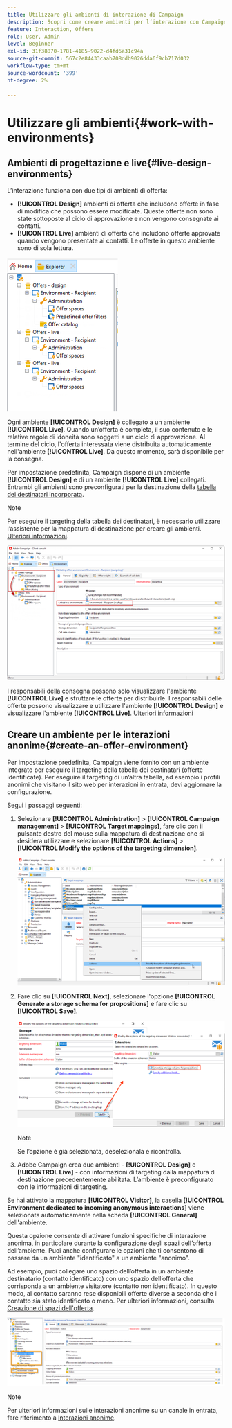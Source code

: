 ```yaml
---
title: Utilizzare gli ambienti di interazione di Campaign
description: Scopri come creare ambienti per l’interazione con Campaign
feature: Interaction, Offers
role: User, Admin
level: Beginner
exl-id: 31f38870-1781-4185-9022-d4fd6a31c94a
source-git-commit: 567c2e84433caab708ddb9026dda6f9cb717d032
workflow-type: tm+mt
source-wordcount: '399'
ht-degree: 2%

---
```


# Utilizzare gli ambienti{#work-with-environments}

## Ambienti di progettazione e live{#live-design-environments}

L’interazione funziona con due tipi di ambienti di offerta:

* **[!UICONTROL Design]** ambienti di offerta che includono offerte in fase di modifica che possono essere modificate. Queste offerte non sono state sottoposte al ciclo di approvazione e non vengono consegnate ai contatti.
* **[!UICONTROL Live]** ambienti di offerta che includono offerte approvate quando vengono presentate ai contatti. Le offerte in questo ambiente sono di sola lettura.

![](assets/offer_environments_overview_001.png)

Ogni ambiente **[!UICONTROL Design]** è collegato a un ambiente **[!UICONTROL Live]**. Quando un’offerta è completa, il suo contenuto e le relative regole di idoneità sono soggetti a un ciclo di approvazione. Al termine del ciclo, l&#39;offerta interessata viene distribuita automaticamente nell&#39;ambiente **[!UICONTROL Live]**. Da questo momento, sarà disponibile per la consegna.

Per impostazione predefinita, Campaign dispone di un ambiente **[!UICONTROL Design]** e di un ambiente **[!UICONTROL Live]** collegati. Entrambi gli ambienti sono preconfigurati per la destinazione della [tabella dei destinatari incorporata](../dev/datamodel.md#ootb-profiles).

>[!NOTE]
>
>Per eseguire il targeting della tabella dei destinatari, è necessario utilizzare l’assistente per la mappatura di destinazione per creare gli ambienti. [Ulteriori informazioni](#creating-an-offer-environment).

![](assets/offer_environments_overview_002.png)

I responsabili della consegna possono solo visualizzare l&#39;ambiente **[!UICONTROL Live]** e sfruttare le offerte per distribuirle. I responsabili delle offerte possono visualizzare e utilizzare l&#39;ambiente **[!UICONTROL Design]** e visualizzare l&#39;ambiente **[!UICONTROL Live]**. [Ulteriori informazioni](interaction-operators.md)

## Creare un ambiente per le interazioni anonime{#create-an-offer-environment}

Per impostazione predefinita, Campaign viene fornito con un ambiente integrato per eseguire il targeting della tabella dei destinatari (offerte identificate). Per eseguire il targeting di un’altra tabella, ad esempio i profili anonimi che visitano il sito web per interazioni in entrata, devi aggiornare la configurazione.

Segui i passaggi seguenti:

1. Selezionare **[!UICONTROL Administration]** > **[!UICONTROL Campaign management]** > **[!UICONTROL Target mappings]**, fare clic con il pulsante destro del mouse sulla mappatura di destinazione che si desidera utilizzare e selezionare **[!UICONTROL Actions]** > **[!UICONTROL Modify the options of the targeting dimension]**.

   ![](assets/offer_env_anonymous_001.png)

1. Fare clic su **[!UICONTROL Next]**, selezionare l&#39;opzione **[!UICONTROL Generate a storage schema for propositions]** e fare clic su **[!UICONTROL Save]**.

   ![](assets/offer_env_anonymous_002.png)

   >[!NOTE]
   >
   >Se l’opzione è già selezionata, deselezionala e ricontrolla.

1. Adobe Campaign crea due ambienti - **[!UICONTROL Design]** e **[!UICONTROL Live]** - con informazioni di targeting dalla mappatura di destinazione precedentemente abilitata. L’ambiente è preconfigurato con le informazioni di targeting.

Se hai attivato la mappatura **[!UICONTROL Visitor]**, la casella **[!UICONTROL Environment dedicated to incoming anonymous interactions]** viene selezionata automaticamente nella scheda **[!UICONTROL General]** dell&#39;ambiente.

Questa opzione consente di attivare funzioni specifiche di interazione anonima, in particolare durante la configurazione degli spazi dell’offerta dell’ambiente. Puoi anche configurare le opzioni che ti consentono di passare da un ambiente &quot;identificato&quot; a un ambiente &quot;anonimo&quot;.

Ad esempio, puoi collegare uno spazio dell’offerta in un ambiente destinatario (contatto identificato) con uno spazio dell’offerta che corrisponda a un ambiente visitatore (contatto non identificato). In questo modo, al contatto saranno rese disponibili offerte diverse a seconda che il contatto sia stato identificato o meno. Per ulteriori informazioni, consulta [Creazione di spazi dell&#39;offerta](interaction-offer-spaces.md).

![](assets/offer_env_anonymous_003.png)

>[!NOTE]
>
>Per ulteriori informazioni sulle interazioni anonime su un canale in entrata, fare riferimento a [Interazioni anonime](anonymous-interactions.md).
